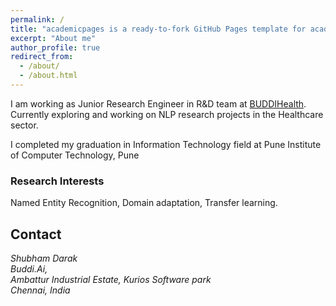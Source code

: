 ```yaml
---
permalink: /
title: "academicpages is a ready-to-fork GitHub Pages template for academic personal websites"
excerpt: "About me"
author_profile: true
redirect_from: 
  - /about/
  - /about.html
---
```


I am working as Junior Research Engineer in R&D team at [BUDDIHealth](https://buddi.ai/). Currently exploring and working on NLP research projects in the Healthcare sector.

I completed my  graduation in Information Technology field at Pune Institute of Computer Technology, Pune

### Research Interests
Named Entity Recognition, Domain adaptation, Transfer learning.

## Contact
<address>
  Shubham Darak <br />Buddi.Ai,<br />  Ambattur Industrial Estate, Kurios Software park <br /> Chennai, India<br />
</address>